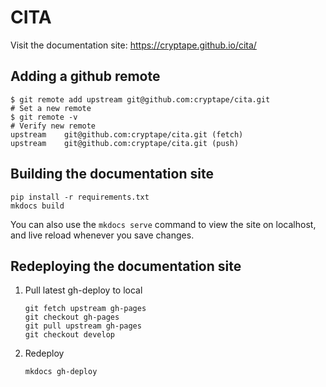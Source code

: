 # CITA

Visit the documentation site: <https://cryptape.github.io/cita/>

## Adding a github remote

```shell
$ git remote add upstream git@github.com:cryptape/cita.git
# Set a new remote
$ git remote -v
# Verify new remote
upstream    git@github.com:cryptape/cita.git (fetch)
upstream    git@github.com:cryptape/cita.git (push)
```

## Building the documentation site

```shell
pip install -r requirements.txt
mkdocs build
```

You can also use the `mkdocs serve` command to view the site on localhost, and live reload whenever you save changes.

## Redeploying the documentation site

1. Pull latest gh-deploy to local

    ```shell
    git fetch upstream gh-pages
    git checkout gh-pages
    git pull upstream gh-pages
    git checkout develop
    ```

2. Redeploy

    ```shell
    mkdocs gh-deploy
    ```

